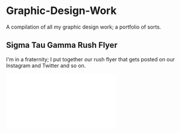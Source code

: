 # Graphic-Design-Work
A compilation of all my graphic design work; a portfolio of sorts.

## Sigma Tau Gamma Rush Flyer
I'm in a fraternity; I put together our rush flyer that gets posted on our Instagram and Twitter and so on.

![](./SigTauRushFlyer.pdf)
